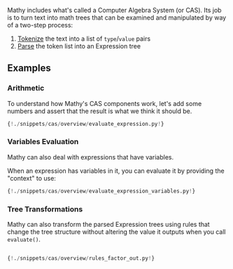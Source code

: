 Mathy includes what's called a Computer Algebra System (or CAS). Its job is to turn text into math trees that can be examined and manipulated by way of a two-step process:

1. [Tokenize](./api/tokenizer) the text into a list of `type`/`value` pairs
2. [Parse](./api/parser) the token list into an Expression tree

## Examples

### Arithmetic

To understand how Mathy's CAS components work, let's add some numbers and assert that the result is what we think it should be.

```Python
{!./snippets/cas/overview/evaluate_expression.py!}
```

### Variables Evaluation

Mathy can also deal with expressions that have variables.

When an expression has variables in it, you can evaluate it by providing the "context" to use:

```Python
{!./snippets/cas/overview/evaluate_expression_variables.py!}
```

### Tree Transformations

Mathy can also transform the parsed Expression trees using rules that change the tree structure without altering the value it outputs when you call `evaluate()`.

```python

{!./snippets/cas/overview/rules_factor_out.py!}

```
